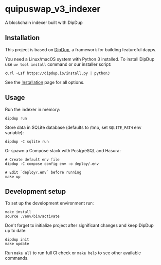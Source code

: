 <!-- # generated by DipDup 8.5.0 -->
# quipuswap_v3_indexer

A blockchain indexer built with DipDup

## Installation

This project is based on [DipDup](https://dipdup.io), a framework for building featureful dapps.

You need a Linux/macOS system with Python 3 installed. To install DipDup use `uv tool install` command or our installer script:

```shell
curl -Lsf https://dipdup.io/install.py | python3
```

See the [Installation](https://dipdup.io/docs/installation) page for all options.

## Usage

Run the indexer in memory:

```shell
dipdup run
```

Store data in SQLite database (defaults to /tmp, set `SQLITE_PATH` env variable):

```shell
dipdup -C sqlite run
```

Or spawn a Compose stack with PostgreSQL and Hasura:

```shell
# Create default env file
dipdup -C compose config env -o deploy/.env

# Edit `deploy/.env` before running
make up
```

## Development setup

To set up the development environment run:

```shell
make install
source .venv/bin/activate
```

Don't forget to initialize project after significant changes and keep DipDup up to date:

```shell
dipdup init
make update
```

Run `make all` to run full CI check or `make help` to see other available commands.